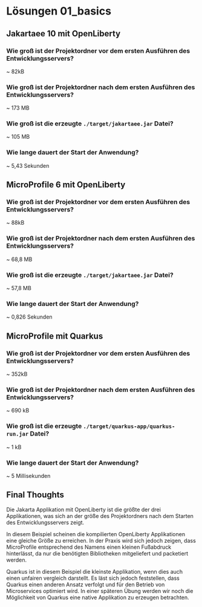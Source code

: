 # Lösungen 01_basics 

## Jakartaee 10 mit OpenLiberty

### Wie groß ist der Projektordner vor dem ersten Ausführen des Entwicklungsservers?

~ 82kB

### Wie groß ist der Projektordner nach dem ersten Ausführen des Entwicklungsservers?

~ 173 MB

### Wie groß ist die erzeugte `./target/jakartaee.jar` Datei?

~ 105 MB

### Wie lange dauert der Start der Anwendung?

~ 5,43 Sekunden

## MicroProfile 6 mit OpenLiberty

### Wie groß ist der Projektordner vor dem ersten Ausführen des Entwicklungsservers?

~ 88kB

### Wie groß ist der Projektordner nach dem ersten Ausführen des Entwicklungsservers?

~ 68,8 MB

### Wie groß ist die erzeugte `./target/jakartaee.jar` Datei?

~ 57,8 MB

### Wie lange dauert der Start der Anwendung?

~ 0,826 Sekunden


## MicroProfile mit Quarkus

### Wie groß ist der Projektordner vor dem ersten Ausführen des Entwicklungsservers?

~ 352kB

### Wie groß ist der Projektordner nach dem ersten Ausführen des Entwicklungsservers?

~ 690 kB

### Wie groß ist die erzeugte `./target/quarkus-app/quarkus-run.jar` Datei?

~ 1 kB

### Wie lange dauert der Start der Anwendung?

~ 5 Millisekunden

## Final Thoughts

Die Jakarta Applikation mit OpenLiberty ist die größte der drei Applikationen, was sich an der größe des Projektordners nach dem Starten des Entwicklungsservers zeigt.

In diesem Beispiel scheinen die kompilierten OpenLiberty Applikationen eine gleiche Größe zu erreichen. In der Praxis wird sich jedoch zeigen, dass MicroProfile entsprechend des Namens einen kleinen Fußabdruck hinterlässt, da nur die benötigten Bibliotheken mitgeliefert und packetiert werden. 

Quarkus ist in diesem Beispiel die kleinste Applikation, wenn dies auch einen unfairen vergleich darstellt. Es läst sich jedoch feststellen, dass Quarkus einen anderen Ansatz verfolgt und für den Betrieb von Microservices optimiert wird. In einer späteren Übung werden wir noch die Möglichkeit von Quarkus eine native Applikation zu erzeugen betrachten.